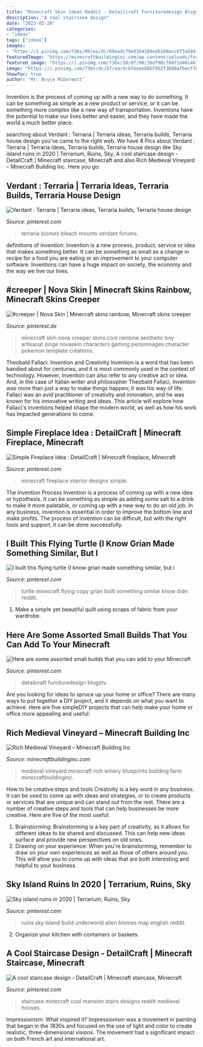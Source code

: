 ```yaml
---
title: "Minecraft Skin Ideas Reddit - Detailcraft Furnituredesign Blogstv"
description: "A cool staircase design"
date: "2023-02-20"
categories:
- "ideas"
tags: ["ideas"]
images:
- "https://i.pinimg.com/736x/09/ea/dc/09eadc79e0164104edb168acc8f3a594.jpg"
featuredImage: "https://minecraftbuildinginc.com/wp-content/uploads/formidable/5/Rich-Medieval-Vineyard-Conquest-Forged-Resouce-Pack-Download-save-amazing-4.png"
featured_image: "https://i.pinimg.com/736x/38/df/90/38df90cf8df1d48c467501fb5226b679.jpg"
image: "https://i.pinimg.com/736x/dc/b7/ea/dcb7eaae08bf9b2f3b90afbecf7e2f3f.jpg"
ShowToc: true
author: "Mr. Bryce McDermott"
---
```



Invention is the process of coming up with a new way to do something. It can be something as simple as a new product or service, or it can be something more complex like a new way of transportation. Inventions have the potential to make our lives better and easier, and they have made the world a much better place.

	

		
searching about Verdant : Terraria | Terraria ideas, Terraria builds, Terraria house design you've came to the right web. We have 8 Pics about Verdant : Terraria | Terraria ideas, Terraria builds, Terraria house design like Sky island ruins in 2020 | Terrarium, Ruins, Sky, A cool staircase design - DetailCraft | Minecraft staircase, Minecraft and also Rich Medieval Vineyard – Minecraft Building Inc. Here you go:
		
    
## Verdant : Terraria | Terraria Ideas, Terraria Builds, Terraria House Design

<img loading=lazy src="https://i.pinimg.com/736x/dc/b7/ea/dcb7eaae08bf9b2f3b90afbecf7e2f3f.jpg" onerror="this.onerror=null;this.src='https://tse3.mm.bing.net/th?id=OIP.gSdKo_k1jWXvVHpSq8K2eQHaF5&amp;pid=15.1';" alt="Verdant : Terraria | Terraria ideas, Terraria builds, Terraria house design">

_Source: pinterest.com_

>terraria biomes bleach mounts verdant forums. 

	

definitions of invention:
Invention is a new process, product, service or idea that makes something better. It can be something as small as a change in recipe for a food you are eating or an improvement to your computer software. Inventions can have a huge impact on society, the economy and the way we live our lives.

    
## #creeper | Nova Skin | Minecraft Skins Rainbow, Minecraft Skins Creeper

<img loading=lazy src="https://i.pinimg.com/736x/a8/e1/ef/a8e1efc66992af706954893894e4e5cd.jpg" onerror="this.onerror=null;this.src='https://tse4.mm.bing.net/th?id=OIP.aPKrxE-OkohE56Jg8pbqGwAAAA&amp;pid=15.1';" alt="#creeper | Nova Skin | Minecraft skins rainbow, Minecraft skins creeper">

_Source: pinterest.de_

>minecraft skin nova creeper skins cool rainbow aesthetic boy artisanat singe novaskin characters gaming personnages character pokemon template créations. 

	

Theobald Fallaci: Invention and Creativity
Invention is a word that has been bandied about for centuries, and it is most commonly used in the context of technology. However, Invention can also refer to any creative act or idea. And, in the case of Italian writer and philosopher Theobald Fallaci, Invention was more than just a way to make things happen; it was his way of life. Fallaci was an avid practitioner of creativity and innovation, and he was known for his innovative writing and ideas. This article will explore how Fallaci's inventions helped shape the modern world, as well as how his work has Impacted generations to come.

    
## Simple Fireplace Idea : DetailCraft | Minecraft Fireplace, Minecraft

<img loading=lazy src="https://i.pinimg.com/736x/86/fe/f8/86fef8f8f618a9b870739f236b992ef7.jpg" onerror="this.onerror=null;this.src='https://tse1.mm.bing.net/th?id=OIP.7mOuTv117aqLTS757Inl0wHaD7&amp;pid=15.1';" alt="Simple Fireplace Idea : DetailCraft | Minecraft fireplace, Minecraft">

_Source: pinterest.com_

>minecraft fireplace interior designs simple. 

	

The Invention Process
Invention is a process of coming up with a new idea or hypothesis. It can be something as simple as adding some salt to a drink to make it more palatable, or coming up with a new way to do an old job. In any business, invention is essential in order to improve the bottom line and make profits. The process of invention can be difficult, but with the right tools and support, it can be done successfully.

    
## I Built This Flying Turtle (I Know Grian Made Something Similar, But I

<img loading=lazy src="https://i.pinimg.com/736x/38/df/90/38df90cf8df1d48c467501fb5226b679.jpg" onerror="this.onerror=null;this.src='https://tse3.mm.bing.net/th?id=OIP.2Wwdw3yR3TrGLYS6Dy78wwHaJ3&amp;pid=15.1';" alt="I built this flying turtle (I know grian made something similar, but i">

_Source: pinterest.com_

>turtle minecraft flying copy grian built something similar know didn reddit. 

	

1. Make a simple yet beautiful quilt using scraps of fabric from your wardrobe.

    
## Here Are Some Assorted Small Builds That You Can Add To Your Minecraft

<img loading=lazy src="https://i.pinimg.com/736x/09/ea/dc/09eadc79e0164104edb168acc8f3a594.jpg" onerror="this.onerror=null;this.src='https://tse2.mm.bing.net/th?id=OIP.GNKONDWWB4k2SfDbi2oSCAHaE8&amp;pid=15.1';" alt="Here are some assorted small builds that you can add to your Minecraft">

_Source: pinterest.com_

>detailcraft furnituredesign blogstv. 

	

Are you looking for ideas to spruce up your home or office? There are many ways to put together a DIY project, and it depends on what you want to achieve. Here are five simpleDIY projects that can help make your home or office more appealing and useful:

    
## Rich Medieval Vineyard – Minecraft Building Inc

<img loading=lazy src="https://minecraftbuildinginc.com/wp-content/uploads/formidable/5/Rich-Medieval-Vineyard-Conquest-Forged-Resouce-Pack-Download-save-amazing-4.png" onerror="this.onerror=null;this.src='https://tse1.mm.bing.net/th?id=OIP.WEGzEOcmL5S9gEjc_clBaAHaEW&amp;pid=15.1';" alt="Rich Medieval Vineyard – Minecraft Building Inc">

_Source: minecraftbuildinginc.com_

>medieval vineyard minecraft rich winery blueprints building farm minecraftbuildinginc. 

	

How to be creative:steps and tools
Creativity is a key word in any business. It can be used to come up with ideas and strategies, or to create products or services that are unique and can stand out from the rest.
There are a number of creative steps and tools that can help businesses be more creative. Here are five of the most useful: 
1. Brainstorming: Brainstorming is a key part of creativity, as it allows for different ideas to be shared and discussed. This can help new ideas surface and provide new perspectives on old ones. 
2. Drawing on your experience: When you're brainstorming, remember to draw on your own experiences as well as those of others around you. This will allow you to come up with ideas that are both interesting and helpful to your business. 

    
## Sky Island Ruins In 2020 | Terrarium, Ruins, Sky

<img loading=lazy src="https://i.pinimg.com/736x/d8/1b/e5/d81be53ef8db0ed190e8d1f9bee21ffa.jpg" onerror="this.onerror=null;this.src='https://tse3.mm.bing.net/th?id=OIP.gbi9WXsjO9Dlzdaq26yFiAHaE_&amp;pid=15.1';" alt="Sky island ruins in 2020 | Terrarium, Ruins, Sky">

_Source: pinterest.com_

>ruins sky island build underworld alien biomes map english reddit. 

	

2. Organize your kitchen with containers or baskets.

    
## A Cool Staircase Design - DetailCraft | Minecraft Staircase, Minecraft

<img loading=lazy src="https://i.pinimg.com/736x/39/f5/ec/39f5ec4ad3922abf789229217c50263c.jpg" onerror="this.onerror=null;this.src='https://tse4.mm.bing.net/th?id=OIP.PL5kshmEtwbTdJn_K1ROdQHaFP&amp;pid=15.1';" alt="A cool staircase design - DetailCraft | Minecraft staircase, Minecraft">

_Source: pinterest.com_

>staircase minecraft cool mansion stairs designs reddit medieval houses. 

	

Impressionism: What inspired it?
Impressionism was a movement in painting that began in the 1830s and focused on the use of light and color to create realistic, three-dimensional visions. The movement had a significant impact on both French art and international art.

